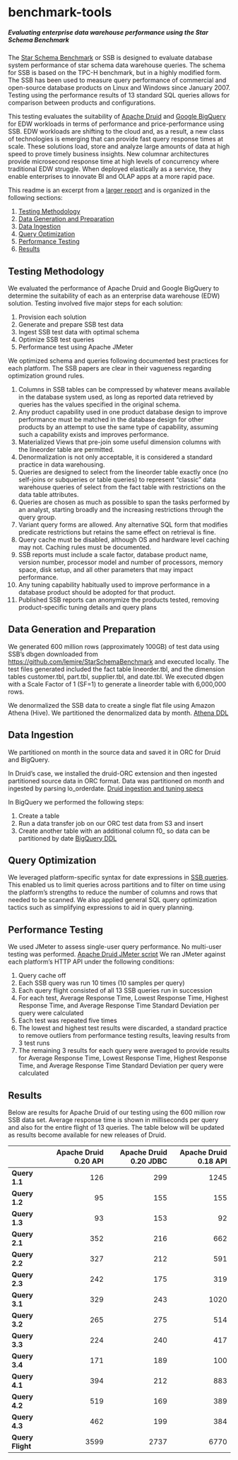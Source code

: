 # benchmark-tools

##### Evaluating enterprise data warehouse performance using the Star Schema Benchmark 

The [Star Schema Benchmark](https://www.cs.umb.edu/~poneil/StarSchemaB.PDF) or SSB is designed to evaluate database system performance of star schema data warehouse queries. The schema for SSB is based on the TPC-H benchmark, but in a highly modified form. The SSB has been used to measure query performance of commercial and open-source database products on Linux and Windows since January 2007. Testing using the performance results of 13 standard SQL queries allows for comparison between products and configurations. 

This testing evaluates the suitability of [Apache Druid](https://druid.apache.org) and [Google BigQuery](https://cloud.google.com/bigquery) for EDW workloads in terms of performance and price-performance using SSB. EDW workloads are shifting to the cloud and, as a result, a new class of technologies is emerging that can provide fast query response times at scale. These solutions load, store and analyze large amounts of data at high speed to prove timely business insights. New columnar architectures provide microsecond response time at high levels of concurrency where traditional EDW struggle. When deployed elastically as a service, they enable enterprises to innovate BI and OLAP apps at a more rapid pace.  

This readme is an excerpt from a [larger report](https://go.imply.io/rs/910-OTN-223/images/Apache-Druid-and-Google-BigQuery-performance-evaluation.pdf) and is organized in the following sections:
1. [Testing Methodology](https://github.com/implydata/benchmark-tools#testing-methodology)
2. [Data Generation and Preparation](https://github.com/implydata/benchmark-tools#data-generation-and-preparation)
3. [Data Ingestion](https://github.com/implydata/benchmark-tools#data-ingestion)
4. [Query Optimization](https://github.com/implydata/benchmark-tools#query-optimization)
5. [Performance Testing](https://github.com/implydata/benchmark-tools#performance-testing)
6. [Results](https://github.com/implydata/benchmark-tools#results)

## Testing Methodology

We evaluated the performance of Apache Druid and Google BigQuery to determine the suitability of each as an enterprise data warehouse (EDW) solution. Testing involved five major steps for each solution:
1.	Provision each solution 
2.	Generate and prepare SSB test data
3.	Ingest SSB test data with optimal schema
4.	Optimize SSB test queries
5.	Performance test using Apache JMeter

We optimized schema and queries following documented best practices for each platform. The SSB papers are clear in their vagueness regarding optimization ground rules.
1.	Columns in SSB tables can be compressed by whatever means available in the database system used, as long as reported data retrieved by queries has the values specified in the original schema.
2.	Any product capability used in one product database design to improve performance must be matched in the database design for other products by an attempt to use the same type of capability, assuming such a capability exists and improves performance.
3.	Materialized Views that pre-join some useful dimension columns with the lineorder table are permitted. 
4.	Denormalization is not only acceptable, it is considered a standard practice in data warehousing.
5.	Queries are designed to select from the lineorder table exactly once (no self-joins or subqueries or table queries) to represent “classic” data warehouse queries of select from the fact table with restrictions on the data table attributes. 
6.	Queries are chosen as much as possible to span the tasks performed by an analyst, starting broadly and the increasing restrictions through the query group.
7.	Variant query forms are allowed. Any alternative SQL form that modifies predicate restrictions but retains the same effect on retrieval is fine. 
8.	Query cache must be disabled, although OS and hardware level caching may not. Caching rules must be documented.
9.	SSB reports must include a scale factor, database product name, version number, processor model and number of processors, memory space, disk setup, and all other parameters that may impact performance.
10.	Any tuning capability habitually used to improve performance in a database product should be adopted for that product.
11.	Published SSB reports can anonymize the products tested, removing product-specific tuning details and query plans

## Data Generation and Preparation

We generated 600 million rows (approximately 100GB) of test data using SSB’s dbgen downloaded from  https://github.com/lemire/StarSchemaBenchmark and executed locally. The test files generated included the fact table lineorder.tbl, and the dimension tables customer.tbl, part.tbl, supplier.tbl, and date.tbl. We executed dbgen with a Scale Factor of 1 (SF=1) to generate a lineorder table with 6,000,000 rows.

We denormalized the SSB data to create a single flat file using Amazon Athena (Hive). We partitioned the denormalized data by month. [Athena DDL](Athena_DDL)

## Data Ingestion
We partitioned on month in the source data and saved it in ORC for Druid and BigQuery. 

In Druid’s case, we installed the druid-ORC extension and then ingested partitioned source data in ORC format. Data was partitioned on month and ingested by parsing lo_orderdate. [Druid ingestion and tuning specs](Apache_Druid)   

In BigQuery we performed the following steps:
1.	Create a table
2.	Run a data transfer job on our ORC test data from S3 and insert 
3.	Create another table with an additional column f0_ so data can be partitioned by date
[BigQuery DDL](Google_BigQuery)

## Query Optimization
We leveraged platform-specific syntax for date expressions in [SSB queries](Star_Schema_Benchmark). This enabled us to limit queries across partitions and to filter on time using the platform’s strengths to reduce the number of columns and rows that needed to be scanned. We also applied general SQL query optimization tactics such as simplifying expressions to aid in query planning.

## Performance Testing
We used JMeter to assess single-user query performance. No multi-user testing was performed. [Apache Druid JMeter script](https://github.com/implydata/benchmark-tools/blob/master/Apache_Druid/Druid_SSB_testplan.jmx) 
We ran JMeter against each platform’s HTTP API under the following conditions:
1.  Query cache off
2.  Each SSB query was run 10 times (10 samples per query)
3.  Each query flight consisted of all 13 SSB queries run in succession
4.  For each test, Average Response Time, Lowest Response Time, Highest Response Time, and Average Response Time Standard Deviation per query were calculated 
5.  Each test was repeated five times 
6.  The lowest and highest test results were discarded, a standard practice to remove outliers  from performance testing results, leaving results from 3 test runs 
7.  The remaining 3 results for each query were averaged to provide results for Average Response Time, Lowest Response Time, Highest Response Time, and Average Response Time Standard Deviation per query were calculated

## Results
Below are results for Apache Druid of our testing using the 600 million row SSB data set. Average response time is shown in milliseconds per query and also for the entire flight of 13 queries. The table below will be updated as results become available for new releases of Druid. 

|              | **Apache Druid 0.20 API** | **Apache Druid 0.20 JDBC** | **Apache Druid 0.18 API** |
|--------------|-----------------------:|------------------------:|-----------------------:|
|**Query 1.1**    |                   126 |                    299 |                  1245 |
|**Query 1.2**    |                    95 |                    155 |                   155 |
|**Query 1.3**    |                    93 |                    153 |                    92 |
|**Query 2.1**    |                   352 |                    216 |                   662 |
| **Query 2.2**    |                   327 |                    212 |                   591 |
|**Query 2.3**    |                   242 |                    175 |                   319 |
| **Query 3.1**    |                   329 |                    243 |                  1020 |
| **Query 3.2**    |                   265 |                    275 |                   514 |
| **Query 3.3**    |                   224 |                    240 |                   417 |
| **Query 3.4**    |                   171 |                    189 |                   100 |
| **Query 4.1**    |                   394 |                    212 |                   883 |
| **Query 4.2**    |                   519 |                    169 |                   389 |
| **Query 4.3**    |                   462 |                    199 |                   384 |
| **Query Flight** |                  3599 |                   2737 |                  6770 |
